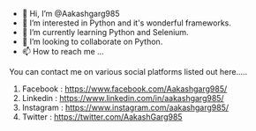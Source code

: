 - 👋 Hi, I’m @Aakashgarg985
- 👀 I’m interested in Python and it's wonderful frameworks.
- 🌱 I’m currently learning Python and Selenium.
- 💞️ I’m looking to collaborate on Python.
- 📫 How to reach me ...

You can contact me on various social platforms listed out here.....
1. Facebook : https://www.facebook.com/Aakashgarg985/
2. Linkedin : https://www.linkedin.com/in/aakashgarg985/
3. Instagram : https://www.instagram.com/aakashgarg985/
4. Twitter : https://twitter.com/AakashGarg985

<!---
Aakashgarg985/Aakashgarg985 is a ✨ special ✨ repository because its `README.md` (this file) appears on your GitHub profile.
You can click the Preview link to take a look at your changes.
--->
